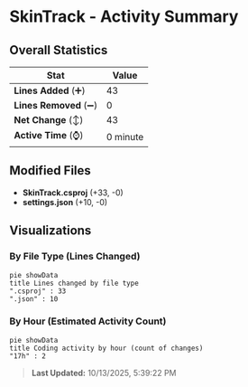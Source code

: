 # SkinTrack - Activity Summary 

## Overall Statistics

| Stat                   | Value                                                             |
| ---------------------- | ----------------------------------------------------------------- |
| **Lines Added** (➕)   | 43                                          |
| **Lines Removed** (➖) | 0                                        |
| **Net Change** (↕)    | 43                |
| **Active Time** (⌚)   | 0 minute |


## Modified Files
- **SkinTrack.csproj** (+33, -0)
- **settings.json** (+10, -0)

## Visualizations

### By File Type (Lines Changed)

```mermaid
pie showData
title Lines changed by file type
".csproj" : 33
".json" : 10
```

### By Hour (Estimated Activity Count)

```mermaid
pie showData
title Coding activity by hour (count of changes)
"17h" : 2
```


> **Last Updated:** 10/13/2025, 5:39:22 PM